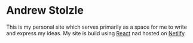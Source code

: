 # Andrew Stolzle

This is my personal site which serves primarily as a space for me to write and express my ideas. My site is build using [React](https://reactjs.org/) nad hosted on [Netlify](https://www.netlify.com/).